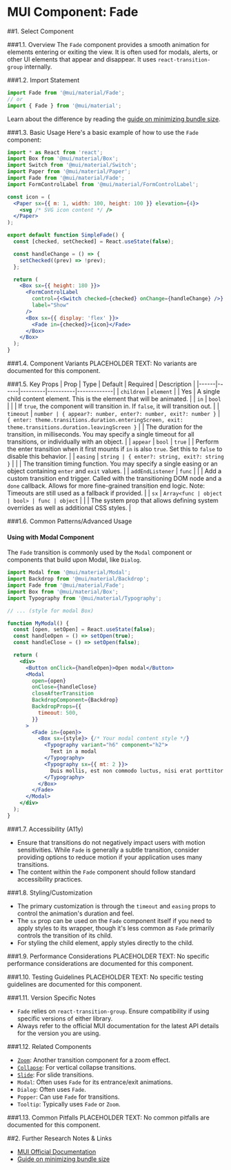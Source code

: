 # MUI Component: Fade

##1. Select Component

###1.1. Overview
The `Fade` component provides a smooth animation for elements entering or exiting the view. It is often used for modals, alerts, or other UI elements that appear and disappear. It uses `react-transition-group` internally.

###1.2. Import Statement
```jsx
import Fade from '@mui/material/Fade';
// or
import { Fade } from '@mui/material';
```
Learn about the difference by reading the [guide on minimizing bundle size](https://mui.com/material-ui/guides/minimizing-bundle-size/).

###1.3. Basic Usage
Here's a basic example of how to use the `Fade` component:
```jsx
import * as React from 'react';
import Box from '@mui/material/Box';
import Switch from '@mui/material/Switch';
import Paper from '@mui/material/Paper';
import Fade from '@mui/material/Fade';
import FormControlLabel from '@mui/material/FormControlLabel';

const icon = (
  <Paper sx={{ m: 1, width: 100, height: 100 }} elevation={4}>
    <svg /* SVG icon content */ />
  </Paper>
);

export default function SimpleFade() {
  const [checked, setChecked] = React.useState(false);

  const handleChange = () => {
    setChecked((prev) => !prev);
  };

  return (
    <Box sx={{ height: 180 }}>
      <FormControlLabel
        control={<Switch checked={checked} onChange={handleChange} />}
        label="Show"
      />
      <Box sx={{ display: 'flex' }}>
        <Fade in={checked}>{icon}</Fade>
      </Box>
    </Box>
  );
}
```

###1.4. Component Variants
PLACEHOLDER TEXT: No variants are documented for this component.

###1.5. Key Props
| Prop | Type | Default | Required | Description |
|------|------|---------|----------|-------------|
| `children` | `element` |  | Yes | A single child content element. This is the element that will be animated. |
| `in` | `bool` |  |  | If `true`, the component will transition in. If `false`, it will transition out. |
| `timeout` | `number | { appear?: number, enter?: number, exit?: number }` | `{ enter: theme.transitions.duration.enteringScreen, exit: theme.transitions.duration.leavingScreen }` |  | The duration for the transition, in milliseconds. You may specify a single timeout for all transitions, or individually with an object. |
| `appear` | `bool` | `true` |  | Perform the enter transition when it first mounts if `in` is also `true`. Set this to `false` to disable this behavior. |
| `easing` | `string | { enter?: string, exit?: string }` |  |  | The transition timing function. You may specify a single easing or an object containing `enter` and `exit` values. |
| `addEndListener` | `func` |  |  | Add a custom transition end trigger. Called with the transitioning DOM node and a `done` callback. Allows for more fine-grained transition end logic. Note: Timeouts are still used as a fallback if provided. |
| `sx` | `Array<func | object | bool> | func | object` |  |  | The system prop that allows defining system overrides as well as additional CSS styles. |

###1.6. Common Patterns/Advanced Usage
#### Using with Modal Component
The `Fade` transition is commonly used by the `Modal` component or components that build upon Modal, like `Dialog`.
```jsx
import Modal from '@mui/material/Modal';
import Backdrop from '@mui/material/Backdrop';
import Fade from '@mui/material/Fade';
import Box from '@mui/material/Box';
import Typography from '@mui/material/Typography';

// ... (style for modal Box)

function MyModal() {
  const [open, setOpen] = React.useState(false);
  const handleOpen = () => setOpen(true);
  const handleClose = () => setOpen(false);

  return (
    <div>
      <Button onClick={handleOpen}>Open modal</Button>
      <Modal
        open={open}
        onClose={handleClose}
        closeAfterTransition
        BackdropComponent={Backdrop}
        BackdropProps={{
          timeout: 500,
        }}
      >
        <Fade in={open}>
          <Box sx={style}> {/* Your modal content style */}
            <Typography variant="h6" component="h2">
              Text in a modal
            </Typography>
            <Typography sx={{ mt: 2 }}>
              Duis mollis, est non commodo luctus, nisi erat porttitor ligula.
            </Typography>
          </Box>
        </Fade>
      </Modal>
    </div>
  );
}
```

###1.7. Accessibility (A11y)
- Ensure that transitions do not negatively impact users with motion sensitivities. While `Fade` is generally a subtle transition, consider providing options to reduce motion if your application uses many transitions.
- The content within the `Fade` component should follow standard accessibility practices.

###1.8. Styling/Customization
- The primary customization is through the `timeout` and `easing` props to control the animation's duration and feel.
- The `sx` prop can be used on the `Fade` component itself if you need to apply styles to its wrapper, though it's less common as `Fade` primarily controls the transition of its child.
- For styling the child element, apply styles directly to the child.

###1.9. Performance Considerations
PLACEHOLDER TEXT: No specific performance considerations are documented for this component.

###1.10. Testing Guidelines
PLACEHOLDER TEXT: No specific testing guidelines are documented for this component.

###1.11. Version Specific Notes
- `Fade` relies on `react-transition-group`. Ensure compatibility if using specific versions of either library.
- Always refer to the official MUI documentation for the latest API details for the version you are using.

###1.12. Related Components
- [`Zoom`](https://mui.com/material-ui/api/zoom/): Another transition component for a zoom effect.
- [`Collapse`](https://mui.com/material-ui/api/collapse/): For vertical collapse transitions.
- [`Slide`](https://mui.com/material-ui/api/slide/): For slide transitions.
- `Modal`: Often uses `Fade` for its entrance/exit animations.
- `Dialog`: Often uses `Fade`.
- `Popper`: Can use `Fade` for transitions.
- `Tooltip`: Typically uses `Fade` or `Zoom`.

###1.13. Common Pitfalls
PLACEHOLDER TEXT: No common pitfalls are documented for this component.

##2. Further Research Notes & Links
- [MUI Official Documentation](https://mui.com/material-ui/api/fade/)
- [Guide on minimizing bundle size](https://mui.com/material-ui/guides/minimizing-bundle-size/)
